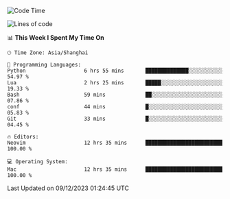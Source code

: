 <!--START_SECTION:waka-->
![Code Time](http://img.shields.io/badge/Code%20Time-1%2C765%20hrs%2023%20mins-blue)

![Lines of code](https://img.shields.io/badge/From%20Hello%20World%20I%27ve%20Written-283.3%20thousand%20lines%20of%20code-blue)

📊 **This Week I Spent My Time On** 

```text
🕑︎ Time Zone: Asia/Shanghai

💬 Programming Languages: 
Python                   6 hrs 55 mins       ██████████████░░░░░░░░░░░   54.97 % 
Lua                      2 hrs 25 mins       █████░░░░░░░░░░░░░░░░░░░░   19.33 % 
Bash                     59 mins             ██░░░░░░░░░░░░░░░░░░░░░░░   07.86 % 
conf                     44 mins             █░░░░░░░░░░░░░░░░░░░░░░░░   05.83 % 
Git                      33 mins             █░░░░░░░░░░░░░░░░░░░░░░░░   04.45 % 

🔥 Editors: 
Neovim                   12 hrs 35 mins      █████████████████████████   100.00 % 

💻 Operating System: 
Mac                      12 hrs 35 mins      █████████████████████████   100.00 % 
```


 Last Updated on 09/12/2023 01:24:45 UTC
<!--END_SECTION:waka-->
